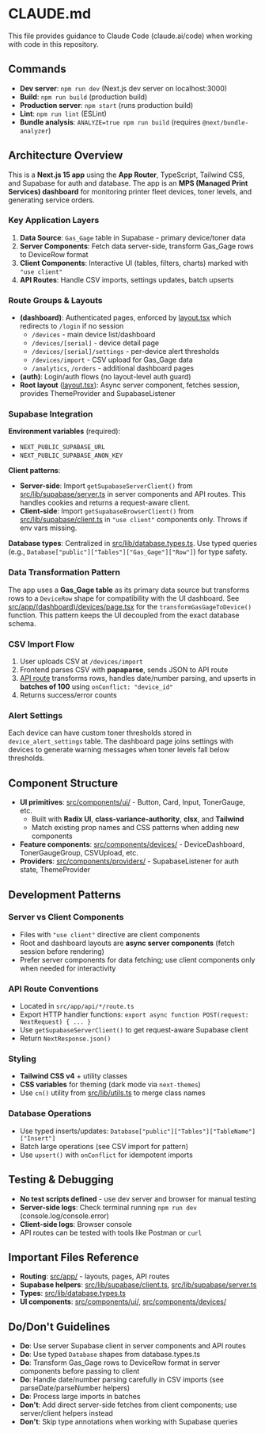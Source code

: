 # CLAUDE.md

This file provides guidance to Claude Code (claude.ai/code) when working with code in this repository.

## Commands

- **Dev server**: `npm run dev` (Next.js dev server on localhost:3000)
- **Build**: `npm run build` (production build)
- **Production server**: `npm start` (runs production build)
- **Lint**: `npm run lint` (ESLint)
- **Bundle analysis**: `ANALYZE=true npm run build` (requires `@next/bundle-analyzer`)

## Architecture Overview

This is a **Next.js 15 app** using the **App Router**, TypeScript, Tailwind CSS, and Supabase for auth and database. The app is an **MPS (Managed Print Services) dashboard** for monitoring printer fleet devices, toner levels, and generating service orders.

### Key Application Layers

1. **Data Source**: `Gas_Gage` table in Supabase - primary device/toner data
2. **Server Components**: Fetch data server-side, transform Gas_Gage rows to DeviceRow format
3. **Client Components**: Interactive UI (tables, filters, charts) marked with `"use client"`
4. **API Routes**: Handle CSV imports, settings updates, batch upserts

### Route Groups & Layouts

- **(dashboard)**: Authenticated pages, enforced by [layout.tsx](src/app/(dashboard)/layout.tsx) which redirects to `/login` if no session
  - `/devices` - main device list/dashboard
  - `/devices/[serial]` - device detail page
  - `/devices/[serial]/settings` - per-device alert thresholds
  - `/devices/import` - CSV upload for Gas_Gage data
  - `/analytics`, `/orders` - additional dashboard pages
- **(auth)**: Login/auth flows (no layout-level auth guard)
- **Root layout** ([layout.tsx](src/app/layout.tsx)): Async server component, fetches session, provides ThemeProvider and SupabaseListener

### Supabase Integration

**Environment variables** (required):
- `NEXT_PUBLIC_SUPABASE_URL`
- `NEXT_PUBLIC_SUPABASE_ANON_KEY`

**Client patterns**:
- **Server-side**: Import `getSupabaseServerClient()` from [src/lib/supabase/server.ts](src/lib/supabase/server.ts) in server components and API routes. This handles cookies and returns a request-aware client.
- **Client-side**: Import `getSupabaseBrowserClient()` from [src/lib/supabase/client.ts](src/lib/supabase/client.ts) in `"use client"` components only. Throws if env vars missing.

**Database types**: Centralized in [src/lib/database.types.ts](src/lib/database.types.ts). Use typed queries (e.g., `Database["public"]["Tables"]["Gas_Gage"]["Row"]`) for type safety.

### Data Transformation Pattern

The app uses a **Gas_Gage table** as its primary data source but transforms rows to a `DeviceRow` shape for compatibility with the UI dashboard. See [src/app/(dashboard)/devices/page.tsx](src/app/(dashboard)/devices/page.tsx) for the `transformGasGageToDevice()` function. This pattern keeps the UI decoupled from the exact database schema.

### CSV Import Flow

1. User uploads CSV at `/devices/import`
2. Frontend parses CSV with **papaparse**, sends JSON to API route
3. [API route](src/app/api/gas-gage/import/route.ts) transforms rows, handles date/number parsing, and upserts in **batches of 100** using `onConflict: "device_id"`
4. Returns success/error counts

### Alert Settings

Each device can have custom toner thresholds stored in `device_alert_settings` table. The dashboard page joins settings with devices to generate warning messages when toner levels fall below thresholds.

## Component Structure

- **UI primitives**: [src/components/ui/](src/components/ui/) - Button, Card, Input, TonerGauge, etc.
  - Built with **Radix UI**, **class-variance-authority**, **clsx**, and **Tailwind**
  - Match existing prop names and CSS patterns when adding new components
- **Feature components**: [src/components/devices/](src/components/devices/) - DeviceDashboard, TonerGaugeGroup, CSVUpload, etc.
- **Providers**: [src/components/providers/](src/components/providers/) - SupabaseListener for auth state, ThemeProvider

## Development Patterns

### Server vs Client Components
- Files with `"use client"` directive are client components
- Root and dashboard layouts are **async server components** (fetch session before rendering)
- Prefer server components for data fetching; use client components only when needed for interactivity

### API Route Conventions
- Located in `src/app/api/*/route.ts`
- Export HTTP handler functions: `export async function POST(request: NextRequest) { ... }`
- Use `getSupabaseServerClient()` to get request-aware Supabase client
- Return `NextResponse.json()`

### Styling
- **Tailwind CSS v4** + utility classes
- **CSS variables** for theming (dark mode via `next-themes`)
- Use `cn()` utility from [src/lib/utils.ts](src/lib/utils.ts) to merge class names

### Database Operations
- Use typed inserts/updates: `Database["public"]["Tables"]["TableName"]["Insert"]`
- Batch large operations (see CSV import for pattern)
- Use `upsert()` with `onConflict` for idempotent imports

## Testing & Debugging

- **No test scripts defined** - use dev server and browser for manual testing
- **Server-side logs**: Check terminal running `npm run dev` (console.log/console.error)
- **Client-side logs**: Browser console
- API routes can be tested with tools like Postman or `curl`

## Important Files Reference

- **Routing**: [src/app/](src/app/) - layouts, pages, API routes
- **Supabase helpers**: [src/lib/supabase/client.ts](src/lib/supabase/client.ts), [src/lib/supabase/server.ts](src/lib/supabase/server.ts)
- **Types**: [src/lib/database.types.ts](src/lib/database.types.ts)
- **UI components**: [src/components/ui/](src/components/ui/), [src/components/devices/](src/components/devices/)

## Do/Don't Guidelines

- **Do**: Use server Supabase client in server components and API routes
- **Do**: Use typed `Database` shapes from database.types.ts
- **Do**: Transform Gas_Gage rows to DeviceRow format in server components before passing to client
- **Do**: Handle date/number parsing carefully in CSV imports (see parseDate/parseNumber helpers)
- **Do**: Process large imports in batches
- **Don't**: Add direct server-side fetches from client components; use server/client helpers instead
- **Don't**: Skip type annotations when working with Supabase queries
